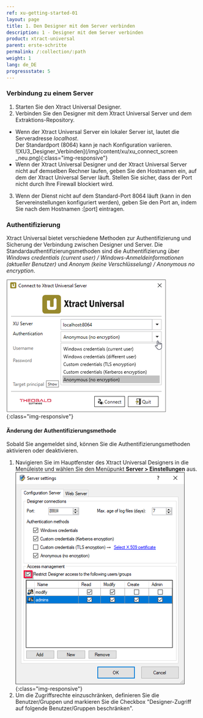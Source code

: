 ```yaml
---
ref: xu-getting-started-01
layout: page
title: 1. Den Designer mit dem Server verbinden
description: 1 - Designer mit dem Server verbinden
product: xtract-universal
parent: erste-schritte
permalink: /:collection/:path
weight: 1
lang: de_DE
progressstate: 5
---
```


### Verbindung zu einem Server
1. Starten Sie den Xtract Universal Designer.
2. Verbinden Sie den Designer mit dem Xtract Universal Server und dem Extraktions-Repository.
- Wenn der Xtract Universal Server ein lokaler Server ist, lautet die Serveradresse *localhost*.<br>
Der Standardport (8064) kann je nach Konfiguration variieren.  
![XU3_Designer_Verbinden](/img/content/xu/xu_connect_screen _neu.png){:class="img-responsive"}
- Wenn der Xtract Universal Designer und der Xtract Universal Server nicht auf demselben Rechner laufen, geben Sie den Hostnamen ein, auf dem der Xtract Universal Server läuft. Stellen Sie sicher, dass der Port nicht durch Ihre Firewall blockiert wird.
3. Wenn der Dienst nicht auf dem Standard-Port 8064 läuft (kann in den Servereinstellungen konfiguriert werden), geben Sie den Port an, indem Sie nach dem Hostnamen :[port] eintragen.

### Authentifizierung
Xtract Universal bietet verschiedene Methoden zur Authentifizierung und Sicherung der Verbindung zwischen Designer und Server. Die Standardauthentifizierungsmethoden sind die Authentifizierung über  *Windows credentials (current user) / Windows-Anmeldeinformationen (aktueller Benutzer)* und *Anonym (keine Verschlüsselung) / Anonymous no encryption*.

![XU3_Designer_Authentifizierung](/img/content/XU3_Designer_Authentication.png){:class="img-responsive"}

#### Änderung der Authentifizierungsmethode
Sobald Sie angemeldet sind, können Sie die Authentifizierungsmethoden aktivieren oder deaktivieren. <br>
1. Navigieren Sie im Hauptfenster des Xtract Universal Designers in die Menüleiste und wählen Sie den Menüpunkt **Server > Einstellungen** aus.  
![Server Einstellungen](/img/content/Server-Settings.png){:class="img-responsive"}
2. Um die Zugriffsrechte einzuschränken, definieren Sie die Benutzer/Gruppen und markieren Sie die Checkbox "Designer-Zugriff auf folgende Benutzer/Gruppen beschränken".
